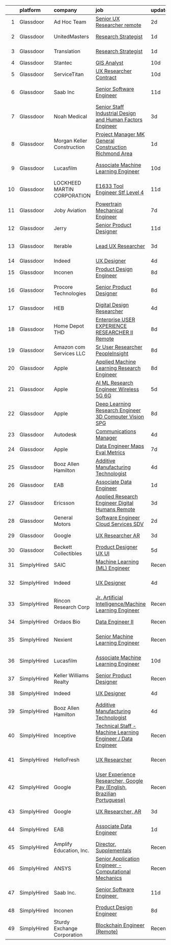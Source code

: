 

|    | platform    | company                     | job                                                                                                                                                                                                                                                                                                                                                                                                                                                                                                                                                                                                                                                                                                                                                                                                                                                                                                                                                                                                                                                                                                                                                                                                                                                                                                                                                                                          | update_time   | location                    |
|---:|:------------|:----------------------------|:---------------------------------------------------------------------------------------------------------------------------------------------------------------------------------------------------------------------------------------------------------------------------------------------------------------------------------------------------------------------------------------------------------------------------------------------------------------------------------------------------------------------------------------------------------------------------------------------------------------------------------------------------------------------------------------------------------------------------------------------------------------------------------------------------------------------------------------------------------------------------------------------------------------------------------------------------------------------------------------------------------------------------------------------------------------------------------------------------------------------------------------------------------------------------------------------------------------------------------------------------------------------------------------------------------------------------------------------------------------------------------------------|:--------------|:----------------------------|
|  1 | Glassdoor   | Ad Hoc Team                 | [Senior UX Researcher  remote ](https://www.glassdoor.com/partner/jobListing.htm?pos=123&ao=1136043&s=58&guid=0000018156a9b1519e7444966776b579&src=GD_JOB_AD&t=SR&vt=w&ea=1&cs=1_84d0f89c&cb=1655016370850&jobListingId=1007929270187&jrtk=3-0-1g5bajcc4r17d801-1g5bajccjjor2800-fff433b8f20e6cd3-)                                                                                                                                                                                                                                                                                                                                                                                                                                                                                                                                                                                                                                                                                                                                                                                                                                                                                                                                                                                                                                                                                          | 2d            | Washington, DC              |
|  2 | Glassdoor   | UnitedMasters               | [Research Strategist](https://www.glassdoor.com/partner/jobListing.htm?pos=117&ao=1136043&s=58&guid=0000018156a9b1519e7444966776b579&src=GD_JOB_AD&t=SR&vt=w&cs=1_37281a26&cb=1655016370847&jobListingId=1007932240328&jrtk=3-0-1g5bajcc4r17d801-1g5bajccjjor2800-d241ea5caead206b-)                                                                                                                                                                                                                                                                                                                                                                                                                                                                                                                                                                                                                                                                                                                                                                                                                                                                                                                                                                                                                                                                                                         | 1d            | Brooklyn, NY                |
|  3 | Glassdoor   | Translation                 | [Research Strategist](https://www.glassdoor.com/partner/jobListing.htm?pos=118&ao=1136043&s=58&guid=0000018156a9b1519e7444966776b579&src=GD_JOB_AD&t=SR&vt=w&ea=1&cs=1_44043b99&cb=1655016370847&jobListingId=1007932240329&jrtk=3-0-1g5bajcc4r17d801-1g5bajccjjor2800-f0efed5b5a786efa-)                                                                                                                                                                                                                                                                                                                                                                                                                                                                                                                                                                                                                                                                                                                                                                                                                                                                                                                                                                                                                                                                                                    | 1d            | Brooklyn, NY                |
|  4 | Glassdoor   | Stantec                     | [GIS Analyst](https://www.glassdoor.com/partner/jobListing.htm?pos=126&ao=1136043&s=58&guid=0000018156a9b1519e7444966776b579&src=GD_JOB_AD&t=SR&vt=w&cs=1_9667f097&cb=1655016370850&jobListingId=1007910179307&jrtk=3-0-1g5bajcc4r17d801-1g5bajccjjor2800-8ad48df3a3a816c1-)                                                                                                                                                                                                                                                                                                                                                                                                                                                                                                                                                                                                                                                                                                                                                                                                                                                                                                                                                                                                                                                                                                                 | 10d           | Laurel, MD                  |
|  5 | Glassdoor   | ServiceTitan                | [UX Researcher  Contract ](https://www.glassdoor.com/partner/jobListing.htm?pos=120&ao=1136043&s=58&guid=0000018156a9b1519e7444966776b579&src=GD_JOB_AD&t=SR&vt=w&cs=1_76d1b1f5&cb=1655016370847&jobListingId=1007910956872&jrtk=3-0-1g5bajcc4r17d801-1g5bajccjjor2800-e0454abc20f9ca76-)                                                                                                                                                                                                                                                                                                                                                                                                                                                                                                                                                                                                                                                                                                                                                                                                                                                                                                                                                                                                                                                                                                    | 10d           | Remote                      |
|  6 | Glassdoor   | Saab Inc                    | [Senior Software Engineer  ](https://www.glassdoor.com/partner/jobListing.htm?pos=102&ao=1110586&s=58&guid=0000018156a9b1519e7444966776b579&src=GD_JOB_AD&t=SR&vt=w&cs=1_496789a1&cb=1655016370844&jobListingId=1007906668516&cpc=E1C07D31E98CBB16&jrtk=3-0-1g5bajcc4r17d801-1g5bajccjjor2800-a306410c01ce676b--6NYlbfkN0CWitTqoH982IjdLjQzsXPOtSyN70lZsuKHKm92xcFRxyvjZ4G95qNuTBbZ1pBHXehXVm2DHt-ACu6vpDk2EZr5u_Ue_830SC6jAqPJ9zrJXLdxLVnDLncamTS0YN-8j7HnecHuJZF8e4zcJlWG1Q_BoSPXT0HFVylS36HKuFPWANFLBg9ihy2OmfP6JXiBRZC8vZlzaYnZP2OhzYkbnInzfS1H7St9VgT0TYYhJ3cyz9LMJexFFWXPrdKtghESMxaJJupIoK3g435KE_OWn15a3WEQRfUTQ1AlGw1VORP5I0-QKeUUUFK5mpjNFIa838aznxIOFSujCm8g-PcL7WIBkr8UO0h7Y3xO06jSxSRFBo8OiXBsheFtWAJ-RqR96XlJC9ftpGNpnrK6Ccw0yI1vTevJkqicRjFv2felm_Ja2-jXIMPrIrpb_fUyuUxAr68MDyRTN_tZm3Wo05ZOblyyjuyIhnIfFcGWzZJ1ehw6ZostlGherL0ax8bOVuVTI_4fhixj6XZoFvpsyY-KHvkdwYtQ8DE-TBcdI_e92dZS5_2QDlN9L4s3)                                                                                                                                                                                                                                                                                                                                                                                                                                                                             | 11d           | West Lafayette, IN          |
|  7 | Glassdoor   | Noah Medical                | [ Senior Staff  Industrial Design and Human Factors Engineer](https://www.glassdoor.com/partner/jobListing.htm?pos=115&ao=1136043&s=58&guid=0000018156a9b1519e7444966776b579&src=GD_JOB_AD&t=SR&vt=w&ea=1&cs=1_cede0c65&cb=1655016370847&jobListingId=1007927015364&jrtk=3-0-1g5bajcc4r17d801-1g5bajccjjor2800-f45e755083c7d18f-)                                                                                                                                                                                                                                                                                                                                                                                                                                                                                                                                                                                                                                                                                                                                                                                                                                                                                                                                                                                                                                                            | 3d            | San Carlos, CA              |
|  8 | Glassdoor   | Morgan Keller Construction  | [Project Manager   MK General Construction Richmond Area](https://www.glassdoor.com/partner/jobListing.htm?pos=107&ao=1110586&s=58&guid=0000018156a9b1519e7444966776b579&src=GD_JOB_AD&t=SR&vt=w&cs=1_6fe990c8&cb=1655016370845&jobListingId=1007931770497&cpc=451933188B21919D&jrtk=3-0-1g5bajcc4r17d801-1g5bajccjjor2800-ed4601011fdb1d40--6NYlbfkN0D0ff9e8Lfwlpl5zGbQmpn59AL71QmFd7VKOAnfyjZzp5sdngV8WPgYe0dov1m7Y2nUj_T0Uk68gEiBBp9Y4mQjHNV-oFJFNjLXPRAccWxPGrkL-nj3GN-3hSb0I8ge-EZER_nxpOXuMHxF2SB6XMLoVJAPzEotXfmprCFlHDlq21_dROkkZ62P6DrXtptatnl586uJNRY8e6OtKqNGKl2CTMJlGd92epxGhjsXnEgPnrEQosV55_CUe2aq3rvYTPgpzhG8jxBQaDSRBb0H1s-OIO-qOJchW0TDPzIiOPc8JCvRdPXeQ60JBwOUlkIJrOspOJ3EfNxHz5jLmwT6u5zEYFhyRt_WZkkYAtcGRfJMwDrPUPs-uFrARNFz-lPglr65al9VIhsTSfQ1RPeeLICRGeyTfZsQpJkz2xL4DEPORs5Cv2BgdtRUBUu_DYox7EGBGEYiZG7XgBIE-zKxaxvsVbsyb23iRfLbDtoVTuL0ow%3D%3D)                                                                                                                                                                                                                                                                                                                                                                                                                                                                                                                    | 1d            | Richmond, VA                |
|  9 | Glassdoor   | Lucasfilm                   | [Associate Machine Learning Engineer](https://www.glassdoor.com/partner/jobListing.htm?pos=111&ao=1136043&s=58&guid=0000018156a9b1519e7444966776b579&src=GD_JOB_AD&t=SR&vt=w&cs=1_3ddefd01&cb=1655016370847&jobListingId=1007909774184&jrtk=3-0-1g5bajcc4r17d801-1g5bajccjjor2800-365b1ae98bce8469-)                                                                                                                                                                                                                                                                                                                                                                                                                                                                                                                                                                                                                                                                                                                                                                                                                                                                                                                                                                                                                                                                                         | 10d           | San Francisco, CA           |
| 10 | Glassdoor   | LOCKHEED MARTIN CORPORATION | [E1633 Tool Engineer  Stf   Level 4 ](https://www.glassdoor.com/partner/jobListing.htm?pos=119&ao=1136043&s=58&guid=0000018156a9b1519e7444966776b579&src=GD_JOB_AD&t=SR&vt=w&cs=1_3417f4ff&cb=1655016370847&jobListingId=1007907634061&jrtk=3-0-1g5bajcc4r17d801-1g5bajccjjor2800-6b63e83b03d82390-)                                                                                                                                                                                                                                                                                                                                                                                                                                                                                                                                                                                                                                                                                                                                                                                                                                                                                                                                                                                                                                                                                         | 11d           | Palmdale, CA                |
| 11 | Glassdoor   | Joby Aviation               | [Powertrain Mechanical Engineer](https://www.glassdoor.com/partner/jobListing.htm?pos=121&ao=1136043&s=58&guid=0000018156a9b1519e7444966776b579&src=GD_JOB_AD&t=SR&vt=w&cs=1_c8561f65&cb=1655016370850&jobListingId=1007917531129&jrtk=3-0-1g5bajcc4r17d801-1g5bajccjjor2800-397db405d18566b0-)                                                                                                                                                                                                                                                                                                                                                                                                                                                                                                                                                                                                                                                                                                                                                                                                                                                                                                                                                                                                                                                                                              | 7d            | San Carlos, CA              |
| 12 | Glassdoor   | Jerry                       | [Senior Product Designer](https://www.glassdoor.com/partner/jobListing.htm?pos=129&ao=1136043&s=58&guid=0000018156a9b1519e7444966776b579&src=GD_JOB_AD&t=SR&vt=w&ea=1&cs=1_1c5bf8ba&cb=1655016370851&jobListingId=1007907523368&jrtk=3-0-1g5bajcc4r17d801-1g5bajccjjor2800-cfc33c90aad0e840-)                                                                                                                                                                                                                                                                                                                                                                                                                                                                                                                                                                                                                                                                                                                                                                                                                                                                                                                                                                                                                                                                                                | 11d           | New York, NY                |
| 13 | Glassdoor   | Iterable                    | [Lead UX Researcher](https://www.glassdoor.com/partner/jobListing.htm?pos=116&ao=1136043&s=58&guid=0000018156a9b1519e7444966776b579&src=GD_JOB_AD&t=SR&vt=w&cs=1_5c9907e5&cb=1655016370847&jobListingId=1007926401455&jrtk=3-0-1g5bajcc4r17d801-1g5bajccjjor2800-7e6837ad7d769888-)                                                                                                                                                                                                                                                                                                                                                                                                                                                                                                                                                                                                                                                                                                                                                                                                                                                                                                                                                                                                                                                                                                          | 3d            | San Francisco, CA           |
| 14 | Glassdoor   | Indeed                      | [UX Designer](https://www.glassdoor.com/partner/jobListing.htm?pos=105&ao=1110586&s=58&guid=0000018156a9b1519e7444966776b579&src=GD_JOB_AD&t=SR&vt=w&cs=1_eff7382a&cb=1655016370845&jobListingId=1007923874752&cpc=F4EED0218A761C36&jrtk=3-0-1g5bajcc4r17d801-1g5bajccjjor2800-3ac8a8f617c321c6--6NYlbfkN0CiRNM7CVr8YueLFKlzwbFWI0o7IjV438l4sVrvKZ0flpURU_mqoI8EbsK64YRr3OAaXjJJu2l5SfCEuFHJvSAwOF3klP6nwHV-XTwzoG0lue_VY4n5DHHb8LK6cbTIm222QLgO3-z7kFWHCwr9vSBncnj_4dIwG3SX4qiC2MLmkZYeU_g3oXbNDb-vwyDJq-1jaOdt7rf89F_AAX83k9VxpN4ZcV4eiqzyskBgTT8Cm70OLu_WBWbSWo2GG07_4DjMCjuXTDt1N4wCxYYn2VJHvHjd0Mu0P09YjIkJyDS4ik_zNYSzg8d9Ap91i7dHQRdgBdpiLXNEbIy0MNfWCFf858e3wBWSYHeey_leyQ3tkDms33FdE6Zhya5PCvk5ZuMezceIGfdxV6cXETK6CjJ8aI6fgiHIWAIE8itLEIvJfczdYhWpggHT8noxw5U4vdFpYZgRs0D51vrhup5R7h5t-pFH25kfxufZ-3VpTxW6HfTqVW3HGZTIiNaHrvhtn-RDnwX62Jo2BpDahc4sk2Up)                                                                                                                                                                                                                                                                                                                                                                                                                                                                                                                            | 4d            | Seattle, WA                 |
| 15 | Glassdoor   | Inconen                     | [Product Design Engineer](https://www.glassdoor.com/partner/jobListing.htm?pos=106&ao=1110586&s=58&guid=0000018156a9b1519e7444966776b579&src=GD_JOB_AD&t=SR&vt=w&ea=1&cs=1_dd4deddd&cb=1655016370845&jobListingId=1007916221903&cpc=FA84DF7EA1EC2398&jrtk=3-0-1g5bajcc4r17d801-1g5bajccjjor2800-0898e459a227f9a5--6NYlbfkN0A2eiDHKGU7U6rrrQKCgBk6jrNP68ReN3vHrO7ZLZ1sngQv2h8fBEee2rI4peH_rya-nkxawRXnsBe4Jh5Kf48rv9uriRJMFdDcjy68yFf7PLSVDn7c95O6C6bg0Yh69YcPPfWCNGqGHqshm1lCdZqEzrHor5FJb2eTEGZUbZpAi0eXl0lKWycT0jSzs-OP7FeqovB69eVBeEGT9Pba9ByIXy3RYF_MvB11mmsbcLhnmJfPwxhZi7IseZViN3X4gO2B_eEfB8tC43vEtXmBnGcr_jT4FrCHUyfU0lO8glG3nuNLvoUdnBmMs3SnkjFvS85y_SB38JbwojUkwHExuxtnxBWwBT-AfNzTf1AqcA6mZ8m-R1W6RGWcS5Nsd6b68aaoHVuSaSzbaikQ9jxiAe6aYtnW13f-ifQiiuLze_hTn3sQir0f39-kJEnyJi0IkdMxn5FlW3ey33erL_YE5yjs3GM4pLWhFsGQhp3vczWyk4fUGNBS1PSOc1GsU1UNlAxmrooKjjOwxnYtI91fAtMW)                                                                                                                                                                                                                                                                                                                                                                                                                                                                                                           | 8d            | Remote                      |
| 16 | Glassdoor   | Procore Technologies        | [Senior Product Designer](https://www.glassdoor.com/partner/jobListing.htm?pos=130&ao=1136043&s=58&guid=0000018156a9b1519e7444966776b579&src=GD_JOB_AD&t=SR&vt=w&ea=1&cs=1_7cbc89dc&cb=1655016370854&jobListingId=1007917345366&jrtk=3-0-1g5bajcc4r17d801-1g5bajccjjor2800-007575d464fe0f97-)                                                                                                                                                                                                                                                                                                                                                                                                                                                                                                                                                                                                                                                                                                                                                                                                                                                                                                                                                                                                                                                                                                | 8d            | San Francisco, CA           |
| 17 | Glassdoor   | HEB                         | [Digital Design Researcher](https://www.glassdoor.com/partner/jobListing.htm?pos=125&ao=1136043&s=58&guid=0000018156a9b1519e7444966776b579&src=GD_JOB_AD&t=SR&vt=w&cs=1_38cf3fa4&cb=1655016370850&jobListingId=1007924600763&jrtk=3-0-1g5bajcc4r17d801-1g5bajccjjor2800-750a790b27e1ecce-)                                                                                                                                                                                                                                                                                                                                                                                                                                                                                                                                                                                                                                                                                                                                                                                                                                                                                                                                                                                                                                                                                                   | 4d            | Austin, TX                  |
| 18 | Glassdoor   | Home Depot   THD            | [Enterprise USER EXPERIENCE RESEARCHER II  Remote ](https://www.glassdoor.com/partner/jobListing.htm?pos=114&ao=1136043&s=58&guid=0000018156a9b1519e7444966776b579&src=GD_JOB_AD&t=SR&vt=w&cs=1_796d568e&cb=1655016370846&jobListingId=1007916312296&jrtk=3-0-1g5bajcc4r17d801-1g5bajccjjor2800-4d4eeb5378b0fa9e-)                                                                                                                                                                                                                                                                                                                                                                                                                                                                                                                                                                                                                                                                                                                                                                                                                                                                                                                                                                                                                                                                           | 8d            | Atlanta, GA                 |
| 19 | Glassdoor   | Amazon com Services LLC     | [Sr  User Researcher  PeopleInsight](https://www.glassdoor.com/partner/jobListing.htm?pos=127&ao=1136043&s=58&guid=0000018156a9b1519e7444966776b579&src=GD_JOB_AD&t=SR&vt=w&cs=1_3a4302dc&cb=1655016370850&jobListingId=1007916745090&jrtk=3-0-1g5bajcc4r17d801-1g5bajccjjor2800-dd6cd1186289d83a-)                                                                                                                                                                                                                                                                                                                                                                                                                                                                                                                                                                                                                                                                                                                                                                                                                                                                                                                                                                                                                                                                                          | 8d            | Seattle, WA                 |
| 20 | Glassdoor   | Apple                       | [Applied Machine Learning Research Engineer](https://www.glassdoor.com/partner/jobListing.htm?pos=103&ao=1110586&s=58&guid=0000018156a9b1519e7444966776b579&src=GD_JOB_AD&t=SR&vt=w&cs=1_de828da6&cb=1655016370844&jobListingId=1007917013294&cpc=32EE424DE2B657EB&jrtk=3-0-1g5bajcc4r17d801-1g5bajccjjor2800-6eaff0caedf3d3aa--6NYlbfkN0BvKrLyj5gPmtZO9T8euul8TCxuuKNOtzRJOomxnwSEodTz2Bc-sPZl8WPllYOnI2gKGmARVlNo3tiEnssU5vPmJwXHwSAlt66eqnbfo4GgjKIZvtjLDE6pzjk41SR5pJmmiirnTxx-iS-V8aOG3p7PcTtWPep2nTSiz8EcYiUKavrglfvOCx-F38Db2iH36ZRnk-ff0re-fyoaSxuf_FSX8zZ7gUUrI9cHPGys7THofQoFno3hCCqcId6sxgGQkBnO0oiC64yiWQltl2_IdFxtvgLSelyaxXZiX2u9u3yEB1iqo12QERbl_Qo4It_u6A20dARJgnl4u3WkU4N1X1I5ZPV7v1EjKvkglAnPCLSymzKL7BV9lqbRQ3XySGpMzg1dqg4JiTw8PQcLTqW1KHUrGvcvVXqN4ddz_kVy2uK09CFRVcMybcYeIfwJ7qNmh2mFAGFnxTU7hPyIZEw3_a3dFBBCWF-uwKK2YIK9-t4WraLNXaupzttXx3YDrPDw_7jzoMcJX1zpo0rpLs6g0cDJc3rrXi1h09dWun-pSFREDYPAkJODJurq-lCwx5Osg2O4nEOdfS6V7OhtlQn8r9POFBPlumvIUjTj6ErWK4wZP8BxHC0U-1wJBie6eaXEIQDSF8aSKHFW6Wu-GLQrnpi3_0Av9_2PC7kjNSvaUxmI-x0P7R_EmHQItDDGfUOrUAO3XxOGVB41WEs9cVRLRPR0z_faF_MpaM3vy2oD4z0u7V1HqmI4lhAnPWouyVlwf9nnz39g9nzGVW5pWpARuC06SIsUj48Pol25SPwqkCPZBmoU9Boij2PPvdNN_GouNp98w_trOD77EGl_vTsvJPtBr_21pSIwyTEdj0MkVBEFZzFUohYMYKDJOVZaN1d1fpaqsikGXlmSG2LsaqFtda9-kc4aYNyH4KQ6frEzDLescRLNYLJE3eTPkJhEpbUu15h8vBX8qhVe6Z3JQ0vBvEyPuj7obSCFclXAoNJ_T0BM6A%3D%3D) | 8d            | San Diego, CA               |
| 21 | Glassdoor   | Apple                       | [AI ML Research Engineer   Wireless 5G 6G](https://www.glassdoor.com/partner/jobListing.htm?pos=104&ao=1110586&s=58&guid=0000018156a9b1519e7444966776b579&src=GD_JOB_AD&t=SR&vt=w&cs=1_f8b454ed&cb=1655016370844&jobListingId=1007920183809&cpc=FB7E4A1762AE5BEC&jrtk=3-0-1g5bajcc4r17d801-1g5bajccjjor2800-07c0c54445876a59--6NYlbfkN0BvKrLyj5gPmtZO9T8euul8TCxuuKNOtzRJOomxnwSEodTz2Bc-sPZl8WPllYOnI2g6TSRZbu1cxvvDgvRWU5lzV_qmr6rN0tZkhbTBmvMelqqThyWTZXQyZoZCa41w9WFWhDlV_hErimiX0fyll1NxyI1Db_ysz1Qymy0r8vBiYfEbzHsNkH69zLnSyQwF9tnc85YnNN13E-d3Tw8r0mQmoQrrGmZZwAOh2dqXxWnvSKueWG4TCxqFBGvhUvheIDWiFbfkQIr6v2WJTxVewUiceBblLbmGtUJfV7_IqWYcBbVnQ6rYRxvCDx2shbZ5Hxd_L4vXd-YzedJtFwazg-JV-bpJXO0K2J_B_H1vYpbGNXy-nga7BAWI6DqH0DjC--OnoqRNtHlxp-hccNlM5LS5rmcdr7nOejZ_Lh-9D-Vt7aqEVRYEH37uOdJNZ8NZXRPZR0r8J8K-tVnquaVP8aEwm8Wcf_3lPV7QxRnAEPFYJRz1T38u3dodcdoHOww3qzLTilk6TKLsuV0ZYhiLuFDEdVyj6DOHiT_Bg5FrYUp__nFuxbIYwd35LGvG-0WlfmlWEM6p5KiZqmkL0dZenvMsZgmoDjtDg8q36ZvT-1LeTYjfUHLaWC9Npx1qphe9QzV7QDMSpPalPWb8Dle99aVkW9J_EFDD-fMgPN-ng8C5HgGISco3_yYmVdSQJOOpnGeuMsQk_ZH1IL-cD-2xg0-iITc23A1G6yMj_MAwaeeeQ1WEG9RWhwVHdo26IhAkXlmezi54Jyqs_cND3baHdSzUOEw2W17DlVN2ymBOznCGHHLrs3jBK5lR01PDI4dQG8fV577ZMXFmD3yHA-XMiDk7nX6rOdIMlZtrERPVCcFo3KDhNZRIjdFHxQF-gJvR3jPA3t1gyFIFMZOlL_hwlQoZAdW1g8fEZpP1Pr7zVhSJk8uSzCBwfJVqwg3VFKYiKz6AJ_c-IyaeUs6MH9WnMrwLCb0vFRu9Nl0%3D)                 | 5d            | San Diego, CA               |
| 22 | Glassdoor   | Apple                       | [Deep Learning Research Engineer  3D Computer Vision   SPG](https://www.glassdoor.com/partner/jobListing.htm?pos=108&ao=1136043&s=58&guid=0000018156a9b1519e7444966776b579&src=GD_JOB_AD&t=SR&vt=w&cs=1_8ef09a83&cb=1655016370846&jobListingId=1007917362989&jrtk=3-0-1g5bajcc4r17d801-1g5bajccjjor2800-f12b3efc4f0f8a25-)                                                                                                                                                                                                                                                                                                                                                                                                                                                                                                                                                                                                                                                                                                                                                                                                                                                                                                                                                                                                                                                                   | 8d            | Cupertino, CA               |
| 23 | Glassdoor   | Autodesk                    | [Communications Manager](https://www.glassdoor.com/partner/jobListing.htm?pos=122&ao=1136043&s=58&guid=0000018156a9b1519e7444966776b579&src=GD_JOB_AD&t=SR&vt=w&cs=1_76502487&cb=1655016370850&jobListingId=1007924255602&jrtk=3-0-1g5bajcc4r17d801-1g5bajccjjor2800-25a9e8c58a93f385-)                                                                                                                                                                                                                                                                                                                                                                                                                                                                                                                                                                                                                                                                                                                                                                                                                                                                                                                                                                                                                                                                                                      | 4d            | Boston, MA                  |
| 24 | Glassdoor   | Apple                       | [Data Engineer  Maps Eval Metrics](https://www.glassdoor.com/partner/jobListing.htm?pos=113&ao=1136043&s=58&guid=0000018156a9b1519e7444966776b579&src=GD_JOB_AD&t=SR&vt=w&cs=1_ba543cb3&cb=1655016370846&jobListingId=1007917788790&jrtk=3-0-1g5bajcc4r17d801-1g5bajccjjor2800-859fa2556db530e6-)                                                                                                                                                                                                                                                                                                                                                                                                                                                                                                                                                                                                                                                                                                                                                                                                                                                                                                                                                                                                                                                                                            | 7d            | Cupertino, CA               |
| 25 | Glassdoor   | Booz Allen Hamilton         | [Additive Manufacturing Technologist](https://www.glassdoor.com/partner/jobListing.htm?pos=101&ao=1110586&s=58&guid=0000018156a9b1519e7444966776b579&src=GD_JOB_AD&t=SR&vt=w&cs=1_53030f8d&cb=1655016370844&jobListingId=1007924061233&cpc=8414CF9EDE88F0DA&jrtk=3-0-1g5bajcc4r17d801-1g5bajccjjor2800-050e2dd094aa8120--6NYlbfkN0CaLaeO0W0aSDE10oNno4SsRl14ssiVXEJb5QYZji-zahvEu0xfL2FTqFd3xJ5yEYz65yEcfDtOhcPtqtGYotlK4Gs1_fc_fSpRPKQErFysk8jBMUsWYlDIi6zR01GACy8C1KZBadq9Ev5zU2Nc8oUYPvrOh1X0RJB5GpB08OaA0BSS_3aIS0D6kaVFHDb-jWtp3ltRY3sUq0eMl8X4Wi6LW6akD1vhAozYrS_mtVmDcPz9G5GpBso47Kq-a4GksDPVeLKt7rFgfwHC2lAYsyg-iZxTcX24hg81cq3yAhCV9gMj2i_VsoC4npJAKykSgbaicCeVZ6U8aR1KHK52nVZMuy_OvDK8YaVZYhgqlAXwjFxM3kDdY48xjs3Hx4iNWcsyapOLwtXlpa3PFa5LAlz6nmUpDUS2p5hvKrsZtEbs96HAarE6bHdk-xTqGHKH1F29NC324v5Nn3M1ewo6KCmVuEvahpFeMxZXuYnMwphn04CIAtcAgUkTG84ae44R7YQnGGJamXLPL6rYVze4WSkrhy-oIz4PlXh4X26RtA97_1FPiLlvyxVSKRJCiG3uGlo%3D)                                                                                                                                                                                                                                                                                                                                                                                                                                                      | 4d            | Warren, MI                  |
| 26 | Glassdoor   | EAB                         | [Associate Data Engineer](https://www.glassdoor.com/partner/jobListing.htm?pos=110&ao=1136043&s=58&guid=0000018156a9b1519e7444966776b579&src=GD_JOB_AD&t=SR&vt=w&cs=1_8a0bb29f&cb=1655016370846&jobListingId=1007931687344&jrtk=3-0-1g5bajcc4r17d801-1g5bajccjjor2800-1cee470797581f62-)                                                                                                                                                                                                                                                                                                                                                                                                                                                                                                                                                                                                                                                                                                                                                                                                                                                                                                                                                                                                                                                                                                     | 1d            | Remote                      |
| 27 | Glassdoor   | Ericsson                    | [Applied Research Engineer  Digital Humans  Remote ](https://www.glassdoor.com/partner/jobListing.htm?pos=109&ao=1136043&s=58&guid=0000018156a9b1519e7444966776b579&src=GD_JOB_AD&t=SR&vt=w&cs=1_b2e574c4&cb=1655016370846&jobListingId=1007926562524&jrtk=3-0-1g5bajcc4r17d801-1g5bajccjjor2800-842bbb3979830ca4-)                                                                                                                                                                                                                                                                                                                                                                                                                                                                                                                                                                                                                                                                                                                                                                                                                                                                                                                                                                                                                                                                          | 3d            | Santa Clara, CA             |
| 28 | Glassdoor   | General Motors              | [Software Engineer   Cloud Services   SDV](https://www.glassdoor.com/partner/jobListing.htm?pos=124&ao=1136043&s=58&guid=0000018156a9b1519e7444966776b579&src=GD_JOB_AD&t=SR&vt=w&cs=1_5c5d5094&cb=1655016370850&jobListingId=1007929725565&jrtk=3-0-1g5bajcc4r17d801-1g5bajccjjor2800-0e60e9ebb68baf8e-)                                                                                                                                                                                                                                                                                                                                                                                                                                                                                                                                                                                                                                                                                                                                                                                                                                                                                                                                                                                                                                                                                    | 2d            | Warren, MI                  |
| 29 | Glassdoor   | Google                      | [UX Researcher  AR](https://www.glassdoor.com/partner/jobListing.htm?pos=112&ao=1136043&s=58&guid=0000018156a9b1519e7444966776b579&src=GD_JOB_AD&t=SR&vt=w&cs=1_0832f4d6&cb=1655016370846&jobListingId=1007926549078&jrtk=3-0-1g5bajcc4r17d801-1g5bajccjjor2800-d861bfc41e3b8d5e-)                                                                                                                                                                                                                                                                                                                                                                                                                                                                                                                                                                                                                                                                                                                                                                                                                                                                                                                                                                                                                                                                                                           | 3d            | Mountain View, CA           |
| 30 | Glassdoor   | Beckett Collectibles        | [Product Designer  UX UI ](https://www.glassdoor.com/partner/jobListing.htm?pos=128&ao=1136043&s=58&guid=0000018156a9b1519e7444966776b579&src=GD_JOB_AD&t=SR&vt=w&ea=1&cs=1_587cba9a&cb=1655016370851&jobListingId=1007920548321&jrtk=3-0-1g5bajcc4r17d801-1g5bajccjjor2800-7ce6155e380e491a-)                                                                                                                                                                                                                                                                                                                                                                                                                                                                                                                                                                                                                                                                                                                                                                                                                                                                                                                                                                                                                                                                                               | 5d            | Remote                      |
| 31 | SimplyHired | SAIC                        | [Machine Learning (ML) Engineer](https://www.simplyhired.com/job/Tub8Xf_WGjA-5QOm12xen5rMMzm82m4WOypaNDAnZTp1Lz0EtRr-6Q?q=generative+engineer)                                                                                                                                                                                                                                                                                                                                                                                                                                                                                                                                                                                                                                                                                                                                                                                                                                                                                                                                                                                                                                                                                                                                                                                                                                               | Recently      | Chantilly, VA               |
| 32 | SimplyHired | Indeed                      | [UX Designer](https://www.simplyhired.com/job/yOqGxfmMu6FmMHrGN26Uqu4lhzfGIi209jcKeMb3Zgzk6IBHElouMA?q=generative+engineer)                                                                                                                                                                                                                                                                                                                                                                                                                                                                                                                                                                                                                                                                                                                                                                                                                                                                                                                                                                                                                                                                                                                                                                                                                                                                  | 4d            | United States +1 location   |
| 33 | SimplyHired | Rincon Research Corp        | [Jr. Artificial Intelligence/Machine Learning Engineer](https://www.simplyhired.com/job/q5tYQEM6AiLWUqE8YasWfcRw18dI26eyHDZB0xy8Q_6w5Pt56vmhUg?q=generative+engineer)                                                                                                                                                                                                                                                                                                                                                                                                                                                                                                                                                                                                                                                                                                                                                                                                                                                                                                                                                                                                                                                                                                                                                                                                                        | Recently      | Palm Bay, FL +3 locations   |
| 34 | SimplyHired | Ordaos Bio                  | [Data Engineer II](https://www.simplyhired.com/job/VCPKKm8Ut_7VCp4VfJAAtV760ygqviDFgZ91vPfY0Tu_P5lUwYaPng?q=generative+engineer)                                                                                                                                                                                                                                                                                                                                                                                                                                                                                                                                                                                                                                                                                                                                                                                                                                                                                                                                                                                                                                                                                                                                                                                                                                                             | Recently      | New York, NY                |
| 35 | SimplyHired | Nexient                     | [Senior Machine Learning Engineer](https://www.simplyhired.com/job/btH0mGcp0K6KteKUZDEg4SaWHZ-6H8w6XQcN9n_uEInXHRXtmoy91g?q=generative+engineer)                                                                                                                                                                                                                                                                                                                                                                                                                                                                                                                                                                                                                                                                                                                                                                                                                                                                                                                                                                                                                                                                                                                                                                                                                                             | Recently      | Columbus, OH +2 locations   |
| 36 | SimplyHired | Lucasfilm                   | [Associate Machine Learning Engineer](https://www.simplyhired.com/job/XJTtzorP-cvC9W-T4C3Nbsj0BMgIlQp6ZwvKdhPLZqUll3uPYTuIAQ?q=generative+engineer)                                                                                                                                                                                                                                                                                                                                                                                                                                                                                                                                                                                                                                                                                                                                                                                                                                                                                                                                                                                                                                                                                                                                                                                                                                          | 10d           | San Francisco, CA           |
| 37 | SimplyHired | Keller Williams Realty      | [Senior Product Designer](https://www.simplyhired.com/job/j0nyWMRNxtcQstMHVo3bfqDjeJws-b_GqlnSDyYB7lIYlZcptTnnBQ?q=generative+engineer)                                                                                                                                                                                                                                                                                                                                                                                                                                                                                                                                                                                                                                                                                                                                                                                                                                                                                                                                                                                                                                                                                                                                                                                                                                                      | Recently      | Remote                      |
| 38 | SimplyHired | Indeed                      | [UX Designer](https://www.simplyhired.com/job/yOqGxfmMu6FmMHrGN26Uqu4lhzfGIi209jcKeMb3Zgzk6IBHElouMA?q=generative+engineer)                                                                                                                                                                                                                                                                                                                                                                                                                                                                                                                                                                                                                                                                                                                                                                                                                                                                                                                                                                                                                                                                                                                                                                                                                                                                  | 4d            | United States               |
| 39 | SimplyHired | Booz Allen Hamilton         | [Additive Manufacturing Technologist](https://www.simplyhired.com/job/aX1q5uxCrUZ_BFPr36zd81W8FjdVNenl4q6sjx4_a2yxlqpgXLxMWw?q=generative+engineer)                                                                                                                                                                                                                                                                                                                                                                                                                                                                                                                                                                                                                                                                                                                                                                                                                                                                                                                                                                                                                                                                                                                                                                                                                                          | 4d            | Warren, MI                  |
| 40 | SimplyHired | Inceptive                   | [Technical Staff - Machine Learning Engineer / Data Engineer](https://www.simplyhired.com/job/nU_pczZ8k_8OLKVUZdqqqLwaQKANdZcg--5NjulzQpo0A-o37XVZkQ?q=generative+engineer)                                                                                                                                                                                                                                                                                                                                                                                                                                                                                                                                                                                                                                                                                                                                                                                                                                                                                                                                                                                                                                                                                                                                                                                                                  | Recently      | Remote                      |
| 41 | SimplyHired | HelloFresh                  | [UX Researcher](https://www.simplyhired.com/job/ZkrA9E8l4My8QqAqWqUAEdLr5nmqu5JtxiXeSy7FTQfowPBEBRx01A?q=generative+engineer)                                                                                                                                                                                                                                                                                                                                                                                                                                                                                                                                                                                                                                                                                                                                                                                                                                                                                                                                                                                                                                                                                                                                                                                                                                                                | Recently      | Chicago, IL +2 locations    |
| 42 | SimplyHired | Google                      | [User Experience Researcher, Google Pay (English, Brazilian Portuguese)](https://www.simplyhired.com/job/kdBTABos_7xY4EO4r27sS6UcsoFjGyzJMZE35lxJ7NviZAGQ7ZmiWg?q=generative+engineer)                                                                                                                                                                                                                                                                                                                                                                                                                                                                                                                                                                                                                                                                                                                                                                                                                                                                                                                                                                                                                                                                                                                                                                                                       | Recently      | San Francisco, CA           |
| 43 | SimplyHired | Google                      | [UX Researcher, AR](https://www.simplyhired.com/job/i0oU9YGBDqve6hCDc8t0gT20CT_AmRUjiosVWroqen5c4RJA7aQ5Yg?q=generative+engineer)                                                                                                                                                                                                                                                                                                                                                                                                                                                                                                                                                                                                                                                                                                                                                                                                                                                                                                                                                                                                                                                                                                                                                                                                                                                            | 3d            | Mountain View, CA           |
| 44 | SimplyHired | EAB                         | [Associate Data Engineer](https://www.simplyhired.com/job/RYjvtk27v2o3vz8-xzSkz6LNCUFOte62pDP_nsK7TBUhVf8PbcivzA?q=generative+engineer)                                                                                                                                                                                                                                                                                                                                                                                                                                                                                                                                                                                                                                                                                                                                                                                                                                                                                                                                                                                                                                                                                                                                                                                                                                                      | 1d            | Birmingham, AL +3 locations |
| 45 | SimplyHired | Amplify Education, Inc.     | [Director, Supplementals](https://www.simplyhired.com/job/vJK_o2iBDHtq8bGhCeCKEGaGz9vVbz_FBSbJG4pNaqvX_z5drEU9PQ?q=generative+engineer)                                                                                                                                                                                                                                                                                                                                                                                                                                                                                                                                                                                                                                                                                                                                                                                                                                                                                                                                                                                                                                                                                                                                                                                                                                                      | Recently      | Remote                      |
| 46 | SimplyHired | ANSYS                       | [Senior Application Engineer - Computational Mechanics](https://www.simplyhired.com/job/VUvHEQESYkRNe2g3tJ_Uihxe-6Qae_kl-9eegS1oCb-uMqrbdOuaSw?q=generative+engineer)                                                                                                                                                                                                                                                                                                                                                                                                                                                                                                                                                                                                                                                                                                                                                                                                                                                                                                                                                                                                                                                                                                                                                                                                                        | Recently      | Ann Arbor, MI               |
| 47 | SimplyHired | Saab Inc.                   | [Senior Software Engineer ﻿](https://www.simplyhired.com/job/Lk44Ll0kVSSeshbW4A3kwR9R6ryZS8LBhavFKU-bJJFFQI6c7ePsng?q=generative+engineer)                                                                                                                                                                                                                                                                                                                                                                                                                                                                                                                                                                                                                                                                                                                                                                                                                                                                                                                                                                                                                                                                                                                                                                                                                                                   | 11d           | West Lafayette, IN          |
| 48 | SimplyHired | Inconen                     | [Product Design Engineer](https://www.simplyhired.com/job/a70-eCRz24ZQO3DiYX8BjUkSXpaU7jZTQW5PWdKT9v7dl12yDqbGHg?q=generative+engineer)                                                                                                                                                                                                                                                                                                                                                                                                                                                                                                                                                                                                                                                                                                                                                                                                                                                                                                                                                                                                                                                                                                                                                                                                                                                      | 8d            | Remote                      |
| 49 | SimplyHired | Sturdy Exchange Corporation | [Blockchain Engineer (Remote)](https://www.simplyhired.com/job/EX4Tprg-Br7x4iaHJdOtyCi3WWTkQ9XlnoiScmX_0mHqKpcQzAvCeg?q=generative+engineer)                                                                                                                                                                                                                                                                                                                                                                                                                                                                                                                                                                                                                                                                                                                                                                                                                                                                                                                                                                                                                                                                                                                                                                                                                                                 | Recently      | Remote                      |
